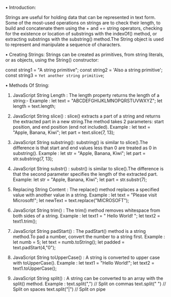 • Introduction:

Strings are useful for holding data that can be represented in text form. Some of the most-used operations on strings are to check their length, to build and concatenate them using the + and += string operators, checking for the existence or location of substrings with the indexOf() method, or extracting substrings with the substring() method.The String object is used to represent and manipulate a sequence of characters.

• Creating Strings:
Strings can be created as primitives, from string literals, or as objects, using the String() constructor:

const string1 = "A string primitive";
const string2 = 'Also a string primitive';
const string3 = `Yet another string primitive`;

• Methods Of String:

 1. JavaScript  String Length : The length property returns the length of a string:-
 Example : let text = "ABCDEFGHIJKLMNOPQRSTUVWXYZ";
                         let length = text.length;

2. JavaScript String slice() : slice() extracts a part of a string and returns the extracted part in a new string.The method takes 2 parameters: start position, and end position (end not included).
     Example : let text = "Apple, Banana, Kiwi";
               let part = text.slice(7, 13);

3. JavaScript String substring(): substring() is similar to slice().The difference is that start and end values less than 0 are treated as 0 in substring().
          Example : let str = "Apple, Banana, Kiwi";
                     let part = str.substring(7, 13);

4.  JavaScript String substr() : substr() is similar to slice().The difference is that the second parameter specifies the length of the extracted part.
        Example: let str = "Apple, Banana, Kiwi";
                let part = str.substr(7);

5. Replacing String Content : The replace() method replaces a specified value with another value in a string.
            Example : let text = "Please visit Microsoft!";
                      let newText = text.replace("MICROSOFT");

6. JavaScript String trim() : The trim() method removes whitespace from both sides of a string.
              Example : let text1 = "      Hello World!      ";
                        let text2 = text1.trim();

7. JavaScript String padStart() : The padStart() method is a string method.To pad a number, convert the number to a string first.
              Example : let numb = 5;
                        let text = numb.toString();
                        let padded = text.padStart(4,"0");

8. JavaScript String toUpperCase() : A string is converted to upper case with toUpperCase().
             Example : let text1 = "Hello World!";
                       let text2 = text1.toUpperCase();

9. JavaScript String split() : A string can be converted to an array with the split() method.
            Example : text.split(",")    // Split on commas
                      text.split(" ")    // Split on spaces
                      text.split("|")    // Split on pipe

